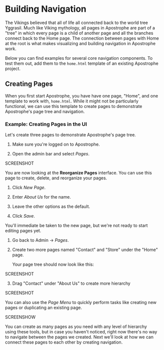 
# Building Navigation

The Vikings believed that all of life all connected back to the world tree Yggrasil. Much like Viking mythology, all pages in Apostrophe are part of a "tree" in which every page is a child of another page and all the branches connect back to the Home page. The connection between pages with Home at the root is what makes visualizing and building navigation in Apostrophe work.

Below you can find examples for several core navigation components. To test them out, add them to the `home.html` template of an existing Apostrophe project.

## Creating Pages

When you first start Apostrophe, you have have one page, "Home", and one template to work with, `home.html`. While it might not be particularly functional, we can use this template to create pages to demonstrate Apostrophe's page tree and navigation.

### Example: Creating Pages in the UI

Let's create three pages to demonstrate Apostrophe's page tree.

1. Make sure you're logged on to Apostrophe.

2. Open the admin bar and select *Pages*.

SCREENSHOT

You are now looking at the **Reorganize Pages** interface. You can use this page to create, delete, and reorganize your pages.

1. Click *New Page*.

2. Enter *About Us* for the name.

3. Leave the other options as the default.

4. Click *Save*.

You'll immediate be taken to the new page, but we're not ready to start editing pages yet.

1. Go back to Admin &rarr; *Pages*.

2. Create two more pages named "Contact" and "Store" under the "Home" page.

    Your page tree should now look like this:

SCREENSHOT

3. Drag "Contact" under "About Us" to create more hierarchy

SCREENSHOT

You can also use the *Page Menu* to quickly perform tasks like creating new pages or duplicating an existing page.

SCREENSHOW

You can create as many pages as you need with any level of hierarchy using these tools, but in case you haven't noticed, right now there's no way to navigate between the pages we created. Next we'll look at how we can connect these pages to each other by creating navigation.
